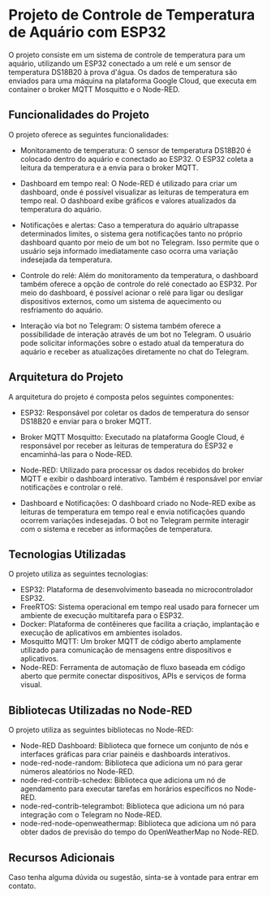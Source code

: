 # Projeto de Controle de Temperatura de Aquário com ESP32

O projeto consiste em um sistema de controle de temperatura para um aquário, utilizando um ESP32 conectado a um relé e um sensor de temperatura DS18B20 à prova d'água. Os dados de temperatura são enviados para uma máquina na plataforma Google Cloud, que executa em container o broker MQTT Mosquitto e o Node-RED.

## Funcionalidades do Projeto

O projeto oferece as seguintes funcionalidades:

- Monitoramento de temperatura: O sensor de temperatura DS18B20 é colocado dentro do aquário e conectado ao ESP32. O ESP32 coleta a leitura da temperatura e a envia para o broker MQTT.

- Dashboard em tempo real: O Node-RED é utilizado para criar um dashboard, onde é possível visualizar as leituras de temperatura em tempo real. O dashboard exibe gráficos e valores atualizados da temperatura do aquário.

- Notificações e alertas: Caso a temperatura do aquário ultrapasse determinados limites, o sistema gera notificações tanto no próprio dashboard quanto por meio de um bot no Telegram. Isso permite que o usuário seja informado imediatamente caso ocorra uma variação indesejada da temperatura.

- Controle do relé: Além do monitoramento da temperatura, o dashboard também oferece a opção de controle do relé conectado ao ESP32. Por meio do dashboard, é possível acionar o relé para ligar ou desligar dispositivos externos, como um sistema de aquecimento ou resfriamento do aquário.

- Interação via bot no Telegram: O sistema também oferece a possibilidade de interação através de um bot no Telegram. O usuário pode solicitar informações sobre o estado atual da temperatura do aquário e receber as atualizações diretamente no chat do Telegram.

## Arquitetura do Projeto

A arquitetura do projeto é composta pelos seguintes componentes:

- ESP32: Responsável por coletar os dados de temperatura do sensor DS18B20 e enviar para o broker MQTT.

- Broker MQTT Mosquitto: Executado na plataforma Google Cloud, é responsável por receber as leituras de temperatura do ESP32 e encaminhá-las para o Node-RED.

- Node-RED: Utilizado para processar os dados recebidos do broker MQTT e exibir o dashboard interativo. Também é responsável por enviar notificações e controlar o relé.

- Dashboard e Notificações: O dashboard criado no Node-RED exibe as leituras de temperatura em tempo real e envia notificações quando ocorrem variações indesejadas. O bot no Telegram permite interagir com o sistema e receber as informações de temperatura.

## Tecnologias Utilizadas

O projeto utiliza as seguintes tecnologias:

- ESP32: Plataforma de desenvolvimento baseada no microcontrolador ESP32.
- FreeRTOS: Sistema operacional em tempo real usado para fornecer um ambiente de execução multitarefa para o ESP32.
- Docker: Plataforma de contêineres que facilita a criação, implantação e execução de aplicativos em ambientes isolados.
- Mosquitto MQTT: Um broker MQTT de código aberto amplamente utilizado para comunicação de mensagens entre dispositivos e aplicativos.
- Node-RED: Ferramenta de automação de fluxo baseada em código aberto que permite conectar dispositivos, APIs e serviços de forma visual.

## Bibliotecas Utilizadas no Node-RED

O projeto utiliza as seguintes bibliotecas no Node-RED:

- Node-RED Dashboard: Biblioteca que fornece um conjunto de nós e interfaces gráficas para criar painéis e dashboards interativos.
- node-red-node-random: Biblioteca que adiciona um nó para gerar números aleatórios no Node-RED.
- node-red-contrib-schedex: Biblioteca que adiciona um nó de agendamento para executar tarefas em horários específicos no Node-RED.
- node-red-contrib-telegrambot: Biblioteca que adiciona um nó para integração com o Telegram no Node-RED.
- node-red-node-openweathermap: Biblioteca que adiciona um nó para obter dados de previsão do tempo do OpenWeatherMap no Node-RED.

## Recursos Adicionais

Caso tenha alguma dúvida ou sugestão, sinta-se à vontade para entrar em contato.
